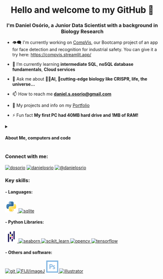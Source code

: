 <h1 align="center">Hello and welcome to my GitHub 🤝 </h1>
<h3 align="center">I'm Daniel Osório, a Junior Data Scientist with a background in Biology Research</h3>

- 👁️‍🗨️ I'm currently working on <a href="https://github.com/kolapally/computer_vision">CompVis</a>, our Bootcamp project of an app for face detection and recognition for industrial safety. You can give it a try here: https://compvis.streamlit.app/

- 🌱 I’m currently learning **intermediate SQL**, **noSQL database fundamentals**, **Cloud services** 

- 💬 Ask me about **🐱‍💻AI, 🧬cutting-edge biology like CRISPR, life, the universe...**

- 📫 How to reach me **daniel.s.osorio@gmail.com**

- 🚧 My projects and info on my <a href="https://troopl.com/danielsosorio">Portfolio</a>

- ⚡ Fun fact **My first PC had 40MB hard drive and 1MB of RAM!**

<details>
  <summary><h4 align="left">About Me, computers and code</h4></summary>
  (WORK IN PROGRESS)  
My first computer was an IBM PS/1 and came with a windows like system that we quickly removed to use just MS-DOS. My first course in IT was on that OS, learning to copy files, see trees, making and remove dirs (Came in handy when using Bash/Zsh recently). Throughout the years I saw the rise of MS windows, I used every flavor between 3.1 and 10. 
</details>

<h3 align="left">Connect with me:</h3>
<p align="left">
<a href="https://linkedin.com/in/dosorio" target="blank"><img align="center" src="https://raw.githubusercontent.com/rahuldkjain/github-profile-readme-generator/master/src/images/icons/Social/linked-in-alt.svg" alt="dosorio" height="30" width="40" /></a>
<a href="https://kaggle.com/danielosrio" target="blank"><img align="center" src="https://raw.githubusercontent.com/rahuldkjain/github-profile-readme-generator/master/src/images/icons/Social/kaggle.svg" alt="danielosrio" height="30" width="40" /></a>
<a href="https://medium.com/@danielosrio" target="blank"><img align="center" src="https://raw.githubusercontent.com/rahuldkjain/github-profile-readme-generator/master/src/images/icons/Social/medium.svg" alt="@danielosrio" height="30" width="40" /></a>
</p>

<h3 align="left">Key skills:</h3>
<p align="left"> 
<h4 align="left">- Languages:</h4>
<a href="https://www.python.org" target="_blank" rel="noreferrer"> <img src="https://raw.githubusercontent.com/devicons/devicon/master/icons/python/python-original.svg" alt="python" width="40" height="40"/> </a>
<a href="https://www.sqlite.org/" target="_blank" rel="noreferrer"> <img src="https://www.vectorlogo.zone/logos/sqlite/sqlite-icon.svg" alt="sqlite" width="40" height="40"/> </a>
<h4 align="left">- Python Libraries:</h4>
<a href="https://pandas.pydata.org/" target="_blank" rel="noreferrer"> <img src="https://raw.githubusercontent.com/devicons/devicon/2ae2a900d2f041da66e950e4d48052658d850630/icons/pandas/pandas-original.svg" alt="pandas" width="40" height="40"/> </a> 
<a href="https://seaborn.pydata.org/" target="_blank" rel="noreferrer"> <img src="https://seaborn.pydata.org/_images/logo-mark-lightbg.svg" alt="seaborn" width="40" height="40"/> </a> 
<a href="https://scikit-learn.org/" target="_blank" rel="noreferrer"> <img src="https://upload.wikimedia.org/wikipedia/commons/0/05/Scikit_learn_logo_small.svg" alt="scikit_learn" width="40" height="40"/> </a>
<a href="https://opencv.org/" target="_blank" rel="noreferrer"> <img src="https://www.vectorlogo.zone/logos/opencv/opencv-icon.svg" alt="opencv" width="40" height="40"/> </a> 
<a href="https://www.tensorflow.org" target="_blank" rel="noreferrer"> <img src="https://www.vectorlogo.zone/logos/tensorflow/tensorflow-icon.svg" alt="tensorflow" width="40" height="40"/> </a>
<h4 align="left">- Others and software:</h4>
  <a href="https://git-scm.com/" target="_blank" rel="noreferrer"> <img src="https://www.vectorlogo.zone/logos/git-scm/git-scm-icon.svg" alt="git" width="40" height="40"/> </a>
<a href="https://imagej.net/software/fiji/" target="_blank" rel="noreferrer"> <img src="https://upload.wikimedia.org/wikipedia/commons/5/55/FIJI_%28software%29_Logo.svg"alt="FIJI/imageJ" width="40" height="40"/></a>
 <a href="https://www.photoshop.com/en" target="_blank" rel="noreferrer"> <img src="https://raw.githubusercontent.com/devicons/devicon/master/icons/photoshop/photoshop-line.svg" alt="photoshop" width="40" height="40"/> </a> 
<a href="https://www.adobe.com/in/products/illustrator.html" target="_blank" rel="noreferrer"> <img src="https://www.vectorlogo.zone/logos/adobe_illustrator/adobe_illustrator-icon.svg" alt="illustrator" width="40" height="40"/> </a>
</p>
